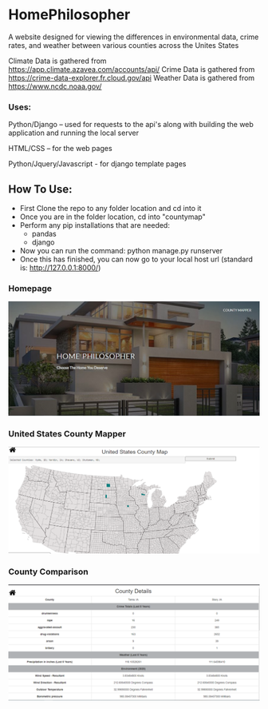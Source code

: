 # HomePhilosopher
A website designed for viewing the differences in environmental data, crime rates, and weather between various counties across the Unites States

Climate Data is gathered from https://app.climate.azavea.com/accounts/api/
Crime Data is gathered from https://crime-data-explorer.fr.cloud.gov/api
Weather Data is gathered from https://www.ncdc.noaa.gov/

### Uses:
Python/Django – used for requests to the api's along with building the web application and running the local server

HTML/CSS – for the web pages

Python/Jquery/Javascript - for django template pages


## How To Use:
- First Clone the repo to any folder location and cd into it
- Once you are in the folder location, cd into "countymap"
- Perform any pip installations that are needed:
  - pandas
  - django
- Now you can run the command: python manage.py runserver
- Once this has finished, you can now go to your local host url (standard is: http://127.0.0.1:8000/)

### Homepage

![](/Home%20Philosopher%20Screenshots/homepage.PNG)

### United States County Mapper

![](/Home%20Philosopher%20Screenshots/county_map.PNG)

### County Comparison

![](/Home%20Philosopher%20Screenshots/county_details.PNG)
